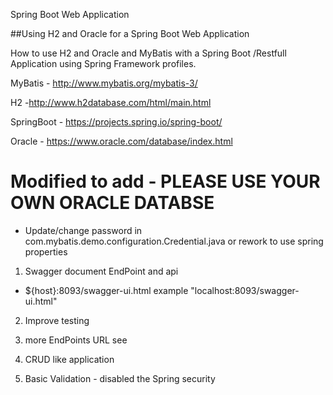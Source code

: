 Spring Boot Web Application

##Using H2 and Oracle for a Spring Boot Web Application

How to use H2 and Oracle and MyBatis with a Spring Boot /Restfull Application using Spring Framework profiles. 

MyBatis - http://www.mybatis.org/mybatis-3/ 

H2 -http://www.h2database.com/html/main.html 

SpringBoot - https://projects.spring.io/spring-boot/ 

Oracle - https://www.oracle.com/database/index.html 

Modified to add  - PLEASE USE YOUR OWN ORACLE DATABSE
======================================================================================
- Update/change password in com.mybatis.demo.configuration.Credential.java or rework  to use spring properties

1. Swagger  document EndPoint and api 
  - ${host}:8093/swagger-ui.html  example "localhost:8093/swagger-ui.html"
  
2. Improve testing 

3. more EndPoints URL  see

4. CRUD like application 

5. Basic Validation  - disabled the Spring security 
